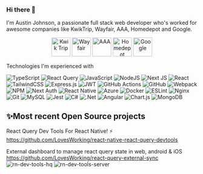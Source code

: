 ### Hi there 👋

I'm Austin Johnson, a passionate full stack web developer who's worked for awesome companies like  KwikTrip, Wayfair, AAA, Homedepot and Google.

<p align="center">
  <a href="#"><img src="https://github.com/LovesWorking/LovesWorking/assets/111514077/31b43bea-2b46-4f53-9304-bcf3f74caf1c" alt="Kwik Trip" width="50"/></a>
  <a href="#"><img src="https://github.com/LovesWorking/LovesWorking/assets/111514077/e8e8953e-409f-4287-86a2-dee4df2c3313" alt="Wayfair" width="50"/></a>
  <a href="#"><img src="https://github.com/LovesWorking/LovesWorking/assets/111514077/9786fecf-c80c-4f6c-a699-23faaf8d09da" alt="AAA" width="50"/></a>
  <a href="#"><img src="https://github.com/LovesWorking/LovesWorking/assets/111514077/d3ea4036-8738-4500-b861-76f1c93520f5" alt="Homedepot" width="50"/></a>
  <a href="#"><img src="https://github.com/LovesWorking/LovesWorking/assets/111514077/9c0df39f-7e23-4e42-b65c-dcdb7679f1c8" alt="Google" width="50"/></a>
</p>





Technologies I'm experienced with

![TypeScript](https://img.shields.io/badge/typescript-%23007ACC.svg?style=for-the-badge&logo=typescript&logoColor=white)
![React Query](https://img.shields.io/badge/-React%20Query-FF4154?style=for-the-badge&logo=react%20query&logoColor=white)
![JavaScript](https://img.shields.io/badge/javascript-%23323330.svg?style=for-the-badge&logo=javascript&logoColor=%23F7DF1E)
![NodeJS](https://img.shields.io/badge/node.js-6DA55F?style=for-the-badge&logo=node.js&logoColor=white)
![Next JS](https://img.shields.io/badge/Next-black?style=for-the-badge&logo=next.js&logoColor=white)
![React](https://img.shields.io/badge/react-%2320232a.svg?style=for-the-badge&logo=react&logoColor=%2361DAFB)
![TailwindCSS](https://img.shields.io/badge/tailwindcss-%2338B2AC.svg?style=for-the-badge&logo=tailwind-css&logoColor=white)
![Express.js](https://img.shields.io/badge/express.js-%23404d59.svg?style=for-the-badge&logo=express&logoColor=%2361DAFB)
![JWT](https://img.shields.io/badge/JWT-black?style=for-the-badge&logo=JSON%20web%20tokens)
![GitHub Actions](https://img.shields.io/badge/github%20actions-%232671E5.svg?style=for-the-badge&logo=githubactions&logoColor=white)
![GitHub](https://img.shields.io/badge/github-%23121011.svg?style=for-the-badge&logo=github&logoColor=white)
![Webpack](https://img.shields.io/badge/webpack-%238DD6F9.svg?style=for-the-badge&logo=webpack&logoColor=black)
![NPM](https://img.shields.io/badge/NPM-%23000000.svg?style=for-the-badge&logo=npm&logoColor=white)
![Next Auth](https://img.shields.io/badge/Next%20Auth-black?style=for-the-badge&logo=next.js&logoColor=white)
![React Native](https://img.shields.io/badge/react_native-%2320232a.svg?style=for-the-badge&logo=react&logoColor=%2361DAFB)
![Azure](https://img.shields.io/badge/azure-%230072C6.svg?style=for-the-badge&logo=microsoftazure&logoColor=white)
![Docker](https://img.shields.io/badge/docker-%230db7ed.svg?style=for-the-badge&logo=docker&logoColor=white)
![ESLint](https://img.shields.io/badge/ESLint-4B3263?style=for-the-badge&logo=eslint&logoColor=white)
![Nginx](https://img.shields.io/badge/nginx-%23009639.svg?style=for-the-badge&logo=nginx&logoColor=white)
![Git](https://img.shields.io/badge/git-%23F05033.svg?style=for-the-badge&logo=git&logoColor=white)
![MySQL](https://img.shields.io/badge/mysql-%2300f.svg?style=for-the-badge&logo=mysql&logoColor=white)
![Jest](https://img.shields.io/badge/-jest-%23C21325?style=for-the-badge&logo=jest&logoColor=white)
![C#](https://img.shields.io/badge/c%23-%23239120.svg?style=for-the-badge&logo=c-sharp&logoColor=white)
![.Net](https://img.shields.io/badge/.NET-5C2D91?style=for-the-badge&logo=.net&logoColor=white)
![Angular](https://img.shields.io/badge/angular-%23DD0031.svg?style=for-the-badge&logo=angular&logoColor=white)
![Chart.js](https://img.shields.io/badge/chart.js-F5788D.svg?style=for-the-badge&logo=chart.js&logoColor=white)
![MongoDB](https://img.shields.io/badge/MongoDB-%234ea94b.svg?style=for-the-badge&logo=mongodb&logoColor=white)

## ✨Most recent Open Source projects 
React Query Dev Tools For React Native!
⚡ https://github.com/LovesWorking/react-native-react-query-devtools 

External dashboard to manage react query state in web, android & iOS
https://github.com/LovesWorking/react-query-external-sync
![rn-dev-tools-hq](https://github.com/LovesWorking/LovesWorking/assets/111514077/3c6a2d9f-1320-48cc-92f3-affe02f877ea)
![rn-dev-tools-server](https://github.com/LovesWorking/LovesWorking/assets/111514077/48ac863f-956f-47ef-9d37-e2606bef91e4)

<!--
**LovesWorking/LovesWorking** is a ✨ _special_ ✨ repository because its `README.md` (this file) appears on your GitHub profile.

Here are some ideas to get you started:

- 🔭 I’m currently working on ...
- 🌱 I’m currently learning ...
- 👯 I’m looking to collaborate on ...
- 🤔 I’m looking for help with ...
- 💬 Ask me about ...
- 📫 How to reach me: ...
- 😄 Pronouns: ...
- ⚡ Fun fact: ...
-->
